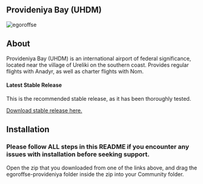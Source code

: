 ## Provideniya Bay (UHDM)
![egoroffse](https://img.shields.io/badge/version-v.0.1.1b-orange)

## About

Provideniya Bay (UHDM) is an international airport of federal significance, located near the village of Ureliki on the southern coast. Provides regular flights with Anadyr, as well as charter flights with Nom.

#### Latest Stable Release

This is the recommended stable release, as it has been thoroughly tested.

[Download stable release here.](https://github.com/egoroffse/provideniya-bay/releases)

## Installation

### Please follow ALL steps in this README if you encounter any issues with installation before seeking support.

Open the zip that you downloaded from one of the links above, and drag the egoroffse-provideniya folder inside the zip into your Community folder.

